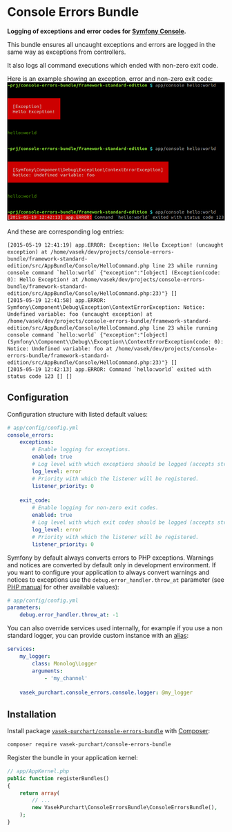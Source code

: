 Console Errors Bundle
=====================

**Logging of exceptions and error codes for [Symfony Console](http://symfony.com/doc/current/components/console/introduction.html).**

This bundle ensures all uncaught exceptions and errors are logged in the same way as exceptions from controllers.

It also logs all command executions which ended with non-zero exit code.

Here is an example showing an exception, error and non-zero exit code:
![Error reports from Console](docs/console-errors.png)

And these are corresponding log entries:
```
[2015-05-19 12:41:19] app.ERROR: Exception: Hello Exception! (uncaught exception) at /home/vasek/dev/projects/console-errors-bundle/framework-standard-edition/src/AppBundle/Console/HelloCommand.php line 23 while running console command `hello:world` {"exception":"[object] (Exception(code: 0): Hello Exception! at /home/vasek/dev/projects/console-errors-bundle/framework-standard-edition/src/AppBundle/Console/HelloCommand.php:23)"} []
[2015-05-19 12:41:58] app.ERROR: Symfony\Component\Debug\Exception\ContextErrorException: Notice: Undefined variable: foo (uncaught exception) at /home/vasek/dev/projects/console-errors-bundle/framework-standard-edition/src/AppBundle/Console/HelloCommand.php line 23 while running console command `hello:world` {"exception":"[object] (Symfony\\Component\\Debug\\Exception\\ContextErrorException(code: 0): Notice: Undefined variable: foo at /home/vasek/dev/projects/console-errors-bundle/framework-standard-edition/src/AppBundle/Console/HelloCommand.php:23)"} []
[2015-05-19 12:42:13] app.ERROR: Command `hello:world` exited with status code 123 [] []
```

Configuration
-------------

Configuration structure with listed default values:

```yaml
# app/config/config.yml
console_errors:
    exceptions:
        # Enable logging for exceptions.
        enabled: true
        # Log level with which exceptions should be logged (accepts string or integer values).
        log_level: error
        # Priority with which the listener will be registered.
        listener_priority: 0

    exit_code:
        # Enable logging for non-zero exit codes.
        enabled: true
        # Log level with which exit codes should be logged (accepts string or integer values).
        log_level: error
        # Priority with which the listener will be registered.
        listener_priority: 0
```

Symfony by default always converts errors to PHP exceptions. Warnings and notices are converted by default only in development environment. If you want to configure your application to always convert warnings and notices to exceptions use the `debug.error_handler.throw_at` parameter (see [PHP manual](http://php.net/manual/en/errorfunc.constants.php) for other available values):
```yaml
# app/config/config.yml
parameters:
    debug.error_handler.throw_at: -1
```

You can also override services used internally, for example if you use a non standard logger, you can provide custom instance with an [alias](http://symfony.com/doc/current/components/dependency_injection/advanced.html#aliasing):

```yaml
services:
    my_logger:
        class: Monolog\Logger
        arguments:
            - 'my_channel'

    vasek_purchart.console_errors.console.logger: @my_logger
```

Installation
------------

Install package [`vasek-purchart/console-errors-bundle`](https://packagist.org/packages/vasek-purchart/console-errors-bundle) with [Composer](https://getcomposer.org/):

```bash
composer require vasek-purchart/console-errors-bundle
```

Register the bundle in your application kernel:
```php
// app/AppKernel.php
public function registerBundles()
{
	return array(
		// ...
		new VasekPurchart\ConsoleErrorsBundle\ConsoleErrorsBundle(),
	);
}
```
